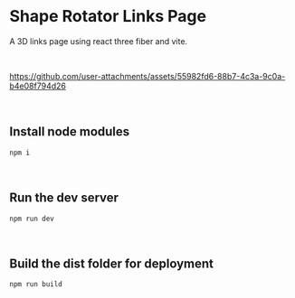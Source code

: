 <br>

# Shape Rotator Links Page

A 3D links page using react three fiber and vite.

<br>

https://github.com/user-attachments/assets/55982fd6-88b7-4c3a-9c0a-b4e08f794d26

<br>

## Install node modules

```
npm i
```

<br>

## Run the dev server

```
npm run dev
```

<br>

## Build the dist folder for deployment

```
npm run build
```

<br>
